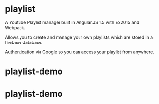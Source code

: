 # playlist

A Youtube Playlist manager built in Angular.JS 1.5 with ES2015 and Webpack.

Allows you to create and manage your own playlists which are stored in a firebase database.

Authentication via Google so you can access your playlist from anywhere.
# playlist-demo
# playlist-demo
